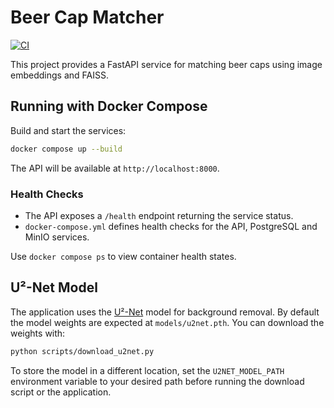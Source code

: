 # Beer Cap Matcher

[![CI](https://github.com/OWNER/beer-cap-matcher/actions/workflows/ci.yml/badge.svg)](https://github.com/OWNER/beer-cap-matcher/actions/workflows/ci.yml)

This project provides a FastAPI service for matching beer caps using image embeddings and FAISS.

## Running with Docker Compose

Build and start the services:

```bash
docker compose up --build
```

The API will be available at `http://localhost:8000`.

### Health Checks

- The API exposes a `/health` endpoint returning the service status.
- `docker-compose.yml` defines health checks for the API, PostgreSQL and MinIO services.

Use `docker compose ps` to view container health states.

## U²-Net Model

The application uses the [U²-Net](https://github.com/xuebinqin/U-2-Net) model for
background removal. By default the model weights are expected at
`models/u2net.pth`. You can download the weights with:

```bash
python scripts/download_u2net.py
```

To store the model in a different location, set the `U2NET_MODEL_PATH`
environment variable to your desired path before running the download script or
the application.
